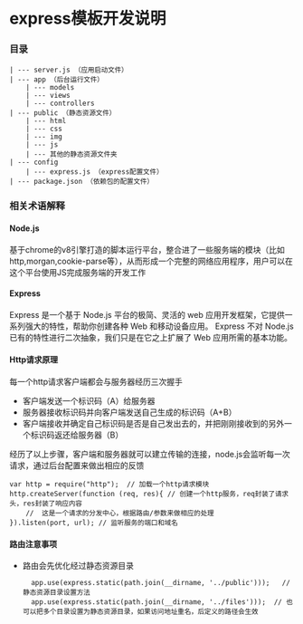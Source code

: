 # express模板开发说明


### 目录
	| --- server.js （应用启动文件）
	| --- app （后台运行文件）
		| --- models
		| --- views
		| --- controllers
	| --- public （静态资源文件）
		| --- html
		| --- css
		| --- img
		| --- js
		| --- 其他的静态资源文件夹
	| --- config
		| --- express.js （express配置文件）
	| --- package.json （依赖包的配置文件）

### 相关术语解释

#### Node.js
基于chrome的v8引擎打造的脚本运行平台，整合进了一些服务端的模块（比如http,morgan,cookie-parse等），从而形成一个完整的网络应用程序，用户可以在这个平台使用JS完成服务端的开发工作

#### Express
Express 是一个基于 Node.js 平台的极简、灵活的 web 应用开发框架，它提供一系列强大的特性，帮助你创建各种 Web 和移动设备应用。
Express 不对 Node.js 已有的特性进行二次抽象，我们只是在它之上扩展了 Web 应用所需的基本功能。


#### Http请求原理

每一个http请求客户端都会与服务器经历三次握手

- 客户端发送一个标识码（A）给服务器
- 服务器接收标识码并向客户端发送自己生成的标识码（A+B）
- 客户端接收并确定自己标识码是否是自己发出去的，并把刚刚接收到的另外一个标识码返还给服务器（B）



经历了以上步骤，客户端和服务器就可以建立传输的连接，node.js会监听每一次请求，通过后台配置来做出相应的反馈
	
	var http = require("http");  // 加载一个http请求模块
	http.createServer(function (req, res){ // 创建一个http服务，req封装了请求头，res封装了响应内容
		//  这是一个请求的分发中心，根据路由/参数来做相应的处理
	}).listen(port, url); // 监听服务的端口和域名
	


#### 路由注意事项
- 路由会先优化经过静态资源目录

		app.use(express.static(path.join(__dirname, '../public')));   // 静态资源目录设置方法
		app.use(express.static(path.join(__dirname, '../files')));  // 也可以把多个目录设置为静态资源目录，如果访问地址重名，后定义的路径会生效



